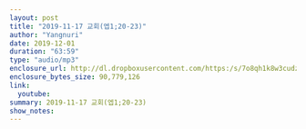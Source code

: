 ```yaml
---
layout: post
title: "2019-11-17 교회(엡1;20-23)"
author: "Yangnuri"
date: 2019-12-01
duration: "63:59"
type: "audio/mp3"
enclosure_url: http://dl.dropboxusercontent.com/https:/s/7o8qh1k8w3cudz5/yangnurichurch191117.mp3
enclosure_bytes_size: 90,779,126
link:
  youtube: 
summary: 2019-11-17 교회(엡1;20-23)
show_notes:
---
```

